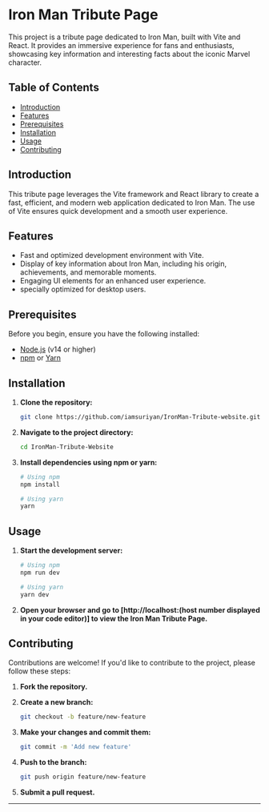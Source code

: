 # Iron Man Tribute Page

This project is a tribute page dedicated to Iron Man, built with Vite and React. It provides an immersive experience for fans and enthusiasts, showcasing key information and interesting facts about the iconic Marvel character.

## Table of Contents

- [Introduction](#introduction)
- [Features](#features)
- [Prerequisites](#prerequisites)
- [Installation](#installation)
- [Usage](#usage)
- [Contributing](#contributing)

## Introduction

This tribute page leverages the Vite framework and React library to create a fast, efficient, and modern web application dedicated to Iron Man. The use of Vite ensures quick development and a smooth user experience.

## Features

- Fast and optimized development environment with Vite.
- Display of key information about Iron Man, including his origin, achievements, and memorable moments.
- Engaging UI elements for an enhanced user experience.
- specially optimized for desktop users.

## Prerequisites

Before you begin, ensure you have the following installed:

- [Node.js](https://nodejs.org/) (v14 or higher)
- [npm](https://www.npmjs.com/) or [Yarn](https://yarnpkg.com/)

## Installation

1. **Clone the repository:**

    ```bash
    git clone https://github.com/iamsuriyan/IronMan-Tribute-website.git
    ```

2. **Navigate to the project directory:**

    ```bash
    cd IronMan-Tribute-Website
    ```

3. **Install dependencies using npm or yarn:**

    ```bash
    # Using npm
    npm install

    # Using yarn
    yarn
    ```

## Usage

1. **Start the development server:**

    ```bash
    # Using npm
    npm run dev

    # Using yarn
    yarn dev
    ```

2. **Open your browser and go to [http://localhost:(host number displayed in your code editor)] to view the Iron Man Tribute Page.**

## Contributing

Contributions are welcome! If you'd like to contribute to the project, please follow these steps:

1. **Fork the repository.**
2. **Create a new branch:**

    ```bash
    git checkout -b feature/new-feature
    ```

3. **Make your changes and commit them:**

    ```bash
    git commit -m 'Add new feature'
    ```

4. **Push to the branch:**

    ```bash
    git push origin feature/new-feature
    ```

5. **Submit a pull request.**


---
